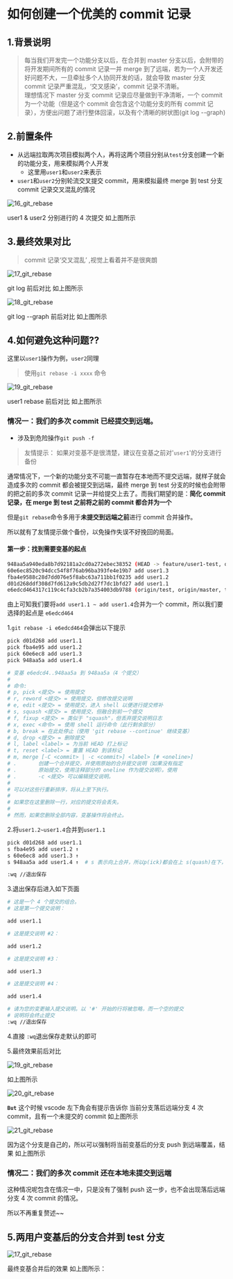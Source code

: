 <!--
 * @Description: Git文件夹
 * @Author: xiehuaqiang
 * @FilePath: /kaka-blog/src/docs/kaka/git/如何创建一个优美的commit记录.md
 * @Date: 2021-06-17 19:15:33
 * @LastEditTime: 2021-06-18 12:33:35
-->

# 如何创建一个优美的 commit 记录

## 1.背景说明

> 每当我们开发完一个功能分支以后，在合并到 master 分支以后，会附带的将开发期间所有的 commit 记录一并 merge 到了远端，若为一个人开发还好问题不大，一旦牵扯多个人协同开发的话，就会导致 master 分支 commit 记录严重混乱，‘交叉感染’，commit 记录不清晰。  
> 理想情况下 master 分支 commit 记录应尽量做到干净清晰，一个 commit 为一个功能（但是这个 commit 会包含这个功能分支的所有 commit 记录），方便出问题了进行整体回滚，以及有个清晰的树状图(git log --graph)

## 2.前置条件

- 从远端拉取两次项目模拟两个人，再将这两个项目分别从`test`分支创建一个新的功能分支，用来模拟两个人开发
  - 这里用`user1`和`user2`来表示
- `user1`和`user2`分别轮流交叉提交 commit，用来模拟最终 merge 到 test 分支 commit 记录交叉混乱的情况

<!--git1.png 16_git_rebase-->

![16_git_rebase](https://raw.githubusercontent.com/Popxie/kaka-img-repo/master/img/daily-notes/16_git_rebase.png)

user1 & user2 分别进行的 4 次提交 如上图所示

## 3.最终效果对比

> commit 记录‘交叉混乱’ ,视觉上看着并不是很爽朗

<!-- merge后的commit是按照commit的时间自上而下的排序,所以看着会比较不清爽 -->

<!--git2 17_git_rebase-->

![17_git_rebase](https://raw.githubusercontent.com/Popxie/kaka-img-repo/master/img/daily-notes/17_git_rebase.png)

git log 前后对比 如上图所示

<!--git3 18_git_rebase-->

![18_git_rebase](https://raw.githubusercontent.com/Popxie/kaka-img-repo/master/img/daily-notes/18_git_rebase.png)

git log --graph 前后对比 如上图所示

## 4.如何避免这种问题??

这里以`user1`操作为例，`user2`同理

> 使用`git rebase -i xxxx` 命令

<!--git4 19_git_rebase-->

![19_git_rebase](https://raw.githubusercontent.com/Popxie/kaka-img-repo/master/img/daily-notes/19_git_rebase.png)

user1 rebase 前后对比 如上图所示

### 情况一：我们的多次 commit 已经提交到远端。

- 涉及到危险操作`git push -f`

> 友情提示： 如果对变基不是很清楚，建议在变基之前对'`user1`'的分支进行备份

通常情况下，一个新的功能分支不可能一直暂存在本地而不提交远端，就样子就会造成多次的 commit 都会被提交到远端，最终 merge 到 test 分支的时候也会附带的把之前的多次 commit 记录一并给提交上去了。而我们期望的是：**简化 commit 记录，在 merge 到 test 之前将之前的 commit 都合并为一个**

但是`git rebase`命令多用于**未提交到远端之前**进行 commit 合并操作。

所以就有了友情提示做个备份，以免操作失误不好挽回的局面。

#### 第一步：找到需要变基的起点

```sh
948aa5a940eda8b7d92181a2cd0a272ebec38352 (HEAD -> feature/user1-test, origin/feature/user1-test) add user1.4
60e6ec8520c94dcc54f8f76ab96ba393fe4e19b7 add user1.3
fba4e9588c28d7dd076e5f8abc63a711bb1f0235 add user1.2
d01d268ddf308d7fd612a9c5db2d27f7dc1bfd27 add user1.1
e6edcd464317c119c4cfa3cb2b7a354003db9788 (origin/test, origin/master, test, master) 修复you dont know js图片路径引入问题
```

由上可知我们要将`add user1.1 ~ add user1.4`合并为一个 commit，所以我们要选择的起点是 `e6edcd464`

1.`git rebase -i e6edcd464`会弹出以下提示

```sh
pick d01d268 add user1.1
pick fba4e95 add user1.2
pick 60e6ec8 add user1.3
pick 948aa5a add user1.4

# 变基 e6edcd4..948aa5a 到 948aa5a（4 个提交）
#
# 命令:
# p, pick <提交> = 使用提交
# r, reword <提交> = 使用提交，但修改提交说明
# e, edit <提交> = 使用提交，进入 shell 以便进行提交修补
# s, squash <提交> = 使用提交，但融合到前一个提交
# f, fixup <提交> = 类似于 "squash"，但丢弃提交说明日志
# x, exec <命令> = 使用 shell 运行命令（此行剩余部分）
# b, break = 在此处停止（使用 'git rebase --continue' 继续变基）
# d, drop <提交> = 删除提交
# l, label <label> = 为当前 HEAD 打上标记
# t, reset <label> = 重置 HEAD 到该标记
# m, merge [-C <commit> | -c <commit>] <label> [# <oneline>]
# .       创建一个合并提交，并使用原始的合并提交说明（如果没有指定
# .       原始提交，使用注释部分的 oneline 作为提交说明）。使用
# .       -c <提交> 可以编辑提交说明。
#
# 可以对这些行重新排序，将从上至下执行。
#
# 如果您在这里删除一行，对应的提交将会丢失。
#
# 然而，如果您删除全部内容，变基操作将会终止。
```

2.将`user1.2~user1.4`合并到`user1.1`

```sh
pick d01d268 add user1.1
s fba4e95 add user1.2 ↑
s 60e6ec8 add user1.3 ↑
s 948aa5a add user1.4 ↑  # s 表示向上合并，所以p(ick)都会在上 s(quash)在下，否则会出问题哈，不信可以自己尝试[狗头]

:wq //退出保存
```

3.退出保存后进入如下页面

```sh
# 这是一个 4 个提交的组合。
# 这是第一个提交说明：

add user1.1

# 这是提交说明 #2：

add user1.2

# 这是提交说明 #3：

add user1.3

# 这是提交说明 #4：

add user1.4

# 请为您的变更输入提交说明。以 '#' 开始的行将被忽略，而一个空的提交
# 说明将会终止提交
:wq //退出保存
```

4.直接 `:wq`退出保存走默认的即可

5.最终效果前后对比

<!--git4 19_git_rebase-->

![19_git_rebase](https://raw.githubusercontent.com/Popxie/kaka-img-repo/master/img/daily-notes/19_git_rebase.png)

如上图所示

<!--git5 20_git_rebase-->

![20_git_rebase](https://raw.githubusercontent.com/Popxie/kaka-img-repo/master/img/daily-notes/20_git_rebase.png)

**`But`** 这个时候 vscode 左下角会有提示告诉你 当前分支落后远端分支 4 次 commit，且有一个未提交的 commit 如上图所示

<!--git6 21_git_rebase-->

![21_git_rebase](https://raw.githubusercontent.com/Popxie/kaka-img-repo/master/img/daily-notes/21_git_rebase.png)

因为这个分支是自己的，所以可以强制将当前变基后的分支 push 到远端覆盖，结果 如上图所示

### 情况二：我们的多次 commit 还在本地未提交到远端

这种情况呢包含在情况一中，只是没有了强制 push 这一步，也不会出现落后远端分支 4 次 commit 的情况。

所以不再重复赘述~~

## 5.两用户变基后的分支合并到 test 分支

<!--git2 17_git_rebase-->

![17_git_rebase](https://raw.githubusercontent.com/Popxie/kaka-img-repo/master/img/daily-notes/17_git_rebase.png)

最终变基合并后的效果 如上图所示：
